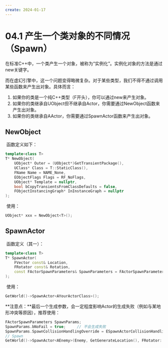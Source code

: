```yaml
---
create: 2024-01-17
---
```

# 04.1 产生一个类对象的不同情况（Spawn）

​	在标准C++中，一个类产生一个对象，被称为“实例化”。实例化对象的方法是通过new关键字。 

​	而在虚幻引擎中，这一个问题变得略微复杂。对于某些类型，我们不得不通过调用某些函数来产生出对象。具体而言： 

1. 如果你的类是一个纯C++类型（F开头），你可以通过new来产生对象。 
2. 如果你的类继承自UObject但不继承自Actor，你需要通过NewObject函数来产生出对象。 
3. 如果你的类继承自AActor，你需要通过SpawnActor函数来产生出对象。

## NewObject

​	函数定义如下：

```C++
template<class T>
T* NewObject(
    UObject* Outer = (UObject*)GetTransientPackage(),
    UClass* Class = T::StaticClass(),
    FName Name = NAME_None,
    EObjectFlags Flags = RF_NoFlags,
    UObject* Template = nullptr,
    bool bCopyTransientsFromClassDefaults = false,
    FObjectInstancingGraph* InInstanceGraph = nullptr
);
```

​	使用：

```C++
UObject* xxx = NewObject<T>();
```

## SpawnActor

​	函数定义（其一）：

```C++
template<class T>
T* SpawnActor(
    FVector const& Location,
    FRotator const& Rotation,
    const FActorSpawnParameters& SpawnParameters = FActorSpawnParameters()
);
```

​	使用：

```C++
GetWorld()->SpawnActor<AYourActorClass>();
```

​	**注意点：**最后一个生成参数，会一定程度影响Actor的生成失败（例如与某地形冲突等原因），推荐使用：

```C++
FActorSpawnParameters SpawnParams;
SpawnParams.bNoFail = true;		// 不会生成失败
SpawnParams.SpawnCollisionHandlingOverride = ESpawnActorCollisionHandlingMethod::AlwaysSpawn;	// 总是生成
// Spawn
GetWorld()->SpawnActor<AEnemy>(Enemy, GetGenerateLocation(), FRotator::ZeroRotator, SpawnParams);
```

